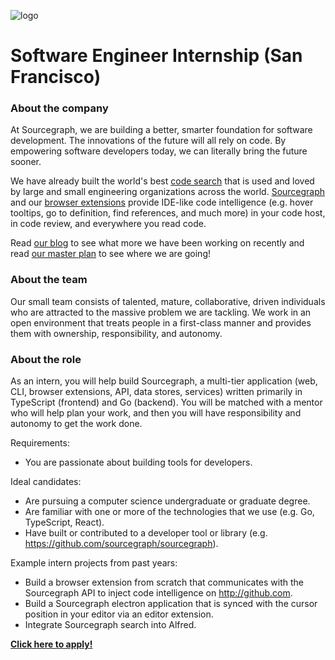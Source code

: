 ![logo](https://sourcegraph.com/.assets/img/sourcegraph-light-head-logo.svg)

# Software Engineer Internship (San Francisco)

### About the company

At Sourcegraph, we are building a better, smarter foundation for software development. The innovations of the future will all rely on code. By empowering software developers today, we can literally bring the future sooner.

We have already built the world's best [code search](https://about.sourcegraph.com/docs/search/) that is used and loved by large and small engineering organizations across the world.
[Sourcegraph](https://about.sourcegraph.com/product/server) and our [browser extensions](https://about.sourcegraph.com/product/browser) provide IDE-like code intelligence (e.g. hover tooltips, go to definition, find references, and much more) in your code host, in code review, and everywhere you read code.

Read [our blog](https://about.sourcegraph.com/blog/) to see what more we have been working on recently and read [our master plan](https://sourcegraph.com/plan) to see where we are going!

### About the team

Our small team consists of talented, mature, collaborative, driven individuals who are attracted to the massive problem we are tackling. We work in an open environment that treats people in a first-class manner and provides them with ownership, responsibility, and autonomy.

### About the role

As an intern, you will help build Sourcegraph, a multi-tier application (web, CLI, browser extensions, API, data stores, services) written primarily in TypeScript (frontend) and Go (backend). You will be matched with a mentor who will help plan your work, and then you will have responsibility and autonomy to get the work done.

Requirements:
- You are passionate about building tools for developers.

Ideal candidates:

- Are pursuing a computer science undergraduate or graduate degree.
- Are familiar with one or more of the technologies that we use (e.g. Go, TypeScript, React).
- Have built or contributed to a developer tool or library (e.g. https://github.com/sourcegraph/sourcegraph).

Example intern projects from past years:

- Build a browser extension from scratch that communicates with the Sourcegraph API to inject code intelligence on http://github.com.
- Build a Sourcegraph electron application that is synced with the cursor position in your editor via an editor extension.
- Integrate Sourcegraph search into Alfred.

**[Click here to apply!](https://hire.withgoogle.com/public/jobs/sourcegraphcom/view/P_AAAAAADAAC5MmpnWT-Pu9h)**
